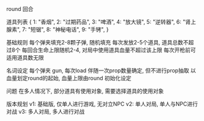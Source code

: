 round 回合


道具列表
{
    1: "香烟",
    2: "过期药品",
    3: "啤酒",
    4: "放大镜",
    5: "逆转器",
    6: "肾上腺素",
    7: "短锯",
    8: "神秘电话",
    9: "手铐",
}

基础规则
    每个弹夹填充2-8颗子弹, 随机填充
    每次发放2-5个道具, 道具总数不超过8个
    每回合生命上限随机2-4, 对局中使用道具血量不超过该上限
    每次开枪前可适用道具数无限
    


名词设定
    每个弹夹 gun, 每次load 伴随一次prop数量确定, 但不进行prop抽取
    以血量划定round的起始, 血量上限由round 初始化设定
    



问题
    在多人情况下, 部分道具有使用对象, 需要选择道具的使用对象
    


版本规划
    v1: 基础版, 仅单人进行游戏, 无对立NPC
    v2: 单人对局, 单人与NPC进行对战
    v3: 多人对局, 多人进行对战

